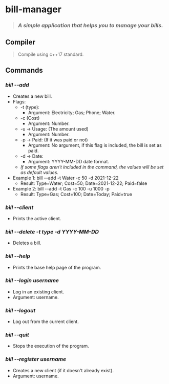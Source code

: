 # **bill-manager**
>### *A simple application that helps you to manage your bills.*

## **Compiler**
> Compile using c++17 standard.

## **Commands**
### ***bill --add***
* Creates a new bill.
* Flags: 
    * -t (type):
        * Argument: Electricity; Gas; Phone; Water.  
    * -c (Cost)
        * Argument: Number.
    * -u -> Usage: (The amount used)
        * Argument: Number.
    * -p -> Paid: (If it was paid or not)
        * Argument: No argument, if this flag is included, the bill is set as paid.
    * -d -> Date: 
        * Argument: YYYY-MM-DD date format.
    * *If some flags aren't included in the command, the values will be set as default values.*
* Example 1: bill --add -t Water -c 50 -d 2021-12-22
    * Result: Type=Water; Cost=50; Date=2021-12-22; Paid=false
* Example 2: bill --add -t Gas -c 100 -u 1000 -p
    * Result: Type=Gas; Cost=100; Date=Today; Paid=true

### ***bill --client***
* Prints the active client.

### ***bill --delete -t type -d YYYY-MM-DD***
* Deletes a bill.

### ***bill --help***
* Prints the base help page of the program.

### ***bill --login username***
* Log in an existing client.
* Argument: username.

### ***bill --logout***
* Log out from the current client.

### ***bill --quit***
* Stops the execution of the program.

### ***bill --register username***
* Creates a new client (if it doesn't already exist).
* Argument: username.
